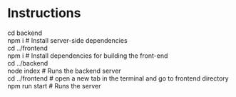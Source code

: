 # Instructions
cd backend <br />
npm i # Install server-side dependencies <br />
cd ../frontend <br />
npm i # Install dependencies for building the front-end <br />
cd ../backend <br />
node index # Runs the backend server <br />
cd ../frontend # open a new tab in the terminal and go to frontend directory <br />
npm run start # Runs the server
